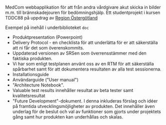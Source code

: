 MedCom webbapplikation för att från andra vårdgivare akut skicka in bilder m.m. till brännskadejouren för bedömningshjälp.
Ett studentprojekt i kursen TDDC88 på uppdrag av [Region Östergötland](https://www.regionostergotland.se/)

Exempel på inehåll i underbiblioteket `doc`
 * Produktpresentation (Powerpoint)
 * Delivery Protocol - en checklista för att underlätta för er att säkerställa att ni får det som överenskommits.
 * Uppdaterad versionen av SRSen som överrensstämmer med den faktiska produkten. 
 * Vi har som enligt testplanen använt oss av en RTM för att säkerställa spårbarhet samt för att dokumentera resultaten av alla test sessionerna. 
 * Installationsguide
 * Användarguide ("User manual") 
 * "Architecture Notebook".
 * Valuable test results innehåller resultat av beta tester samt kvalitetsresultat
 * "Future Development"-dokument. I denna inkluderas förslag och idéer på framtida utvecklingsmöjligheter av produkten. Det innehåller även underlag för de beslut och val av funktioner som gjorts under projektets gång samt hur produkten kan underhållas och skalas.
